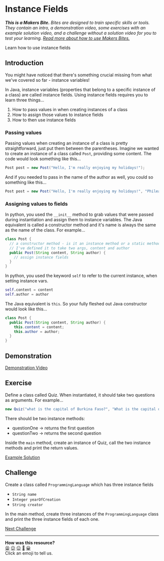 # Instance Fields

_**This is a Makers Bite.** Bites are designed to train specific skills or
tools. They contain an intro, a demonstration video, some exercises with an
example solution video, and a challenge without a solution video for you to test
your learning. [Read more about how to use Makers
Bites.](https://github.com/makersacademy/course/blob/main/labels/bites.md)_

<!-- OMITTED -->

Learn how to use instance fields

## Introduction

You might have noticed that there's something crucial missing from what we've covered so far - instance variables!

In Java, instance variables (properties that belong to a specific instance of a class) are called instance fields. Using instance fields requires you to learn three things...

1. How to pass values in when creating instances of a class
2. How to assign those values to instance fields
3. How to then use instance fields

### Passing values

Passing values when creating an instance of a class is pretty straightforward, just put them between the parentheses. Imagine we wanted to create an instance of a class called `Post`, providing some content. The code would look something like this...

```java
Post post = new Post("Hello, I'm really enjoying my holidays!");
```

And if you needed to pass in the name of the author as well, you could so something like this...

```java
Post post = new Post("Hello, I'm really enjoying my holidays!", "Phileas Fogg");
```

### Assigning values to fields

In python, you used the `__init__` method to grab values that were passed during instantiation and assign them to instance variables. The Java equivalent is called a constructor method and it's name is always the same as the name of the class. For example...

```java
class Post {
  // a constructor method - is it an instance method or a static method?
  // I've defined it to take two args, content and author
  public Post(String content, String author) {
    // assign instance fields
  }
}
```

In python, you used the keyword `self` to refer to the current instance, when setting instance vars.

```python
self.content = content
self.author = author
```

The Java equivalent is `this`. So your fully fleshed out Java constructor would look like this...

```java
class Post {
  public Post(String content, String author) {
    this.content = content;
    this.author = author;
  }
}
```

## Demonstration

[Demonstration Video]()

## Exercise

Define a class called Quiz. When instantiated, it should take two questions as arguments. For example...

```java
new Quiz("what is the capital of Burkina Faso?", "What is the capital of Bhutan?");
```

There should be two instance methods:

* questionOne -> returns the first question
* questionTwo -> returns the second question

Inside the `main` method, create an instance of Quiz, call the two instance methods and print the return values.

[Example Solution]()

## Challenge

Create a class called `ProgrammingLanguage` which has three instance fields

* `String name`
* `Integer yearOfCreation`
* `String creator`

In the main method, create three instances of the `ProgrammingLanguage` class and print the three instance fields of each one.


[Next Challenge](06_arithmetic_bite.md)

<!-- BEGIN GENERATED SECTION DO NOT EDIT -->

---

**How was this resource?**  
[😫](https://airtable.com/shrUJ3t7KLMqVRFKR?prefill_Repository=makersacademy%2Fjava-fundamentals-with-intellij&prefill_File=bites%2F05_instance_fields_bite.md&prefill_Sentiment=😫) [😕](https://airtable.com/shrUJ3t7KLMqVRFKR?prefill_Repository=makersacademy%2Fjava-fundamentals-with-intellij&prefill_File=bites%2F05_instance_fields_bite.md&prefill_Sentiment=😕) [😐](https://airtable.com/shrUJ3t7KLMqVRFKR?prefill_Repository=makersacademy%2Fjava-fundamentals-with-intellij&prefill_File=bites%2F05_instance_fields_bite.md&prefill_Sentiment=😐) [🙂](https://airtable.com/shrUJ3t7KLMqVRFKR?prefill_Repository=makersacademy%2Fjava-fundamentals-with-intellij&prefill_File=bites%2F05_instance_fields_bite.md&prefill_Sentiment=🙂) [😀](https://airtable.com/shrUJ3t7KLMqVRFKR?prefill_Repository=makersacademy%2Fjava-fundamentals-with-intellij&prefill_File=bites%2F05_instance_fields_bite.md&prefill_Sentiment=😀)  
Click an emoji to tell us.

<!-- END GENERATED SECTION DO NOT EDIT -->
